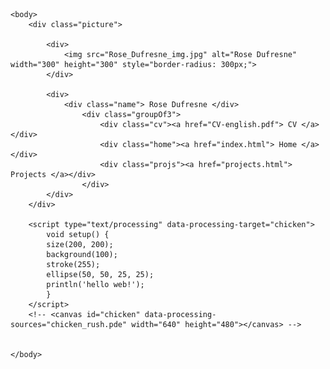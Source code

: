
<html>
    <head>
        <title> Rose Dufresne </title>
        <link rel="stylesheet" href="styles.css">
    </head>

    <body>
        <div class="picture">
        
            <div> 
                <img src="Rose_Dufresne_img.jpg" alt="Rose Dufresne" width="300" height="300" style="border-radius: 300px;">
            </div>

            <div>
                <div class="name"> Rose Dufresne </div>
                    <div class="groupOf3">
                        <div class="cv"><a href="CV-english.pdf"> CV </a></div>
                        <div class="home"><a href="index.html"> Home </a></div>
                        <div class="projs"><a href="projects.html"> Projects </a></div>
                    </div>
            </div>
        </div>

        <script type="text/processing" data-processing-target="chicken">
            void setup() {
            size(200, 200);
            background(100);
            stroke(255);
            ellipse(50, 50, 25, 25);
            println('hello web!');
            }
        </script>
        <!-- <canvas id="chicken" data-processing-sources="chicken_rush.pde" width="640" height="480"></canvas> -->
        

    </body>

</html>
